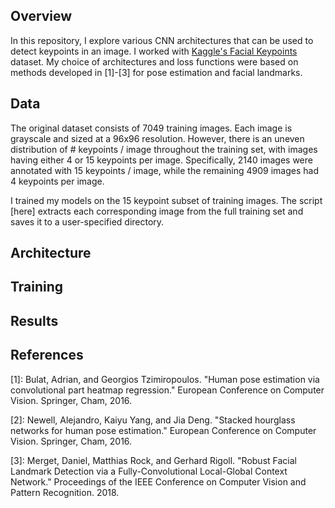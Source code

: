## Overview
In this repository, I explore various CNN architectures that can be used to detect keypoints in an image. I worked with [Kaggle's Facial Keypoints](https://www.kaggle.com/c/facial-keypoints-detection) dataset. My choice of architectures and loss functions were based on methods developed in [1]-[3] for pose estimation and facial landmarks.

## Data
The original dataset consists of 7049 training images. Each image is grayscale and sized at a 96x96 resolution.
However, there is an uneven distribution of # keypoints / image throughout the training set, with images having either 4 or 15 keypoints per image. Specifically, 2140 images were annotated with 15 keypoints / image, while the remaining 4909 images had 4 keypoints per image.

I trained my models on the 15 keypoint subset of training images. The script [here] extracts each corresponding image from the full training set and saves it to a user-specified directory.

## Architecture

## Training

## Results

## References

[1]: Bulat, Adrian, and Georgios Tzimiropoulos. "Human pose estimation via convolutional part heatmap regression." European Conference on Computer Vision. Springer, Cham, 2016.

[2]: Newell, Alejandro, Kaiyu Yang, and Jia Deng. "Stacked hourglass networks for human pose estimation." European Conference on Computer Vision. Springer, Cham, 2016.

[3]: Merget, Daniel, Matthias Rock, and Gerhard Rigoll. "Robust Facial Landmark Detection via a Fully-Convolutional Local-Global Context Network." Proceedings of the IEEE Conference on Computer Vision and Pattern Recognition. 2018.
